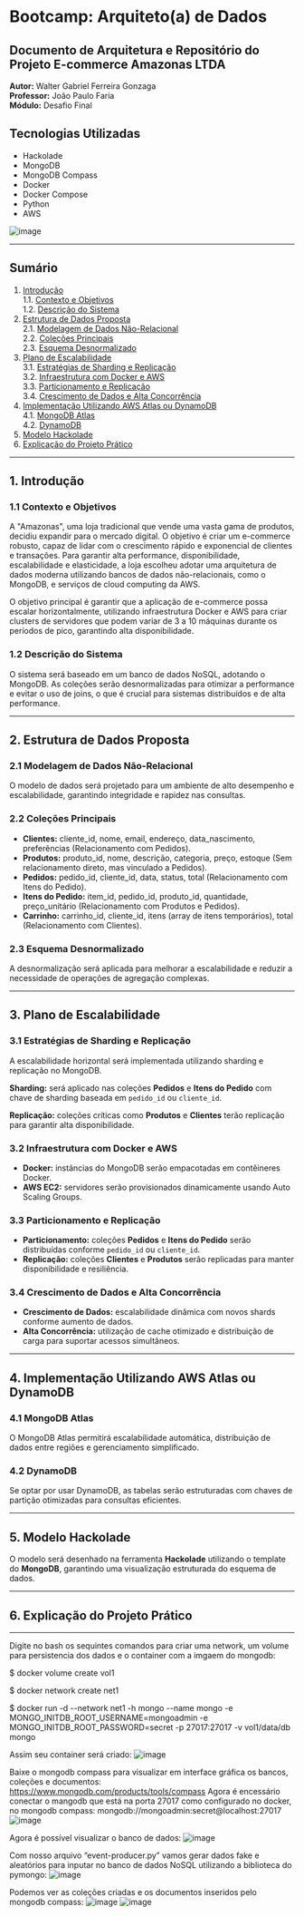 # Bootcamp: Arquiteto(a) de Dados

## Documento de Arquitetura e Repositório do Projeto E-commerce Amazonas LTDA

**Autor:** Walter Gabriel Ferreira Gonzaga  
**Professor:** João Paulo Faria  
**Módulo:** Desafio Final  

## Tecnologias Utilizadas
- Hackolade  
- MongoDB  
- MongoDB Compass  
- Docker  
- Docker Compose  
- Python  
- AWS  

![image](https://github.com/user-attachments/assets/90080559-8301-44dd-b4be-75f2b43e23b8)


---

## Sumário
1. [Introdução](#1-introdução)  
   1.1. [Contexto e Objetivos](#11-contexto-e-objetivos)  
   1.2. [Descrição do Sistema](#12-descrição-do-sistema)  
2. [Estrutura de Dados Proposta](#2-estrutura-de-dados-proposta)  
   2.1. [Modelagem de Dados Não-Relacional](#21-modelagem-de-dados-não-relacional)  
   2.2. [Coleções Principais](#22-coleções-principais)  
   2.3. [Esquema Desnormalizado](#23-esquema-desnormalizado)  
3. [Plano de Escalabilidade](#3-plano-de-escalabilidade)  
   3.1. [Estratégias de Sharding e Replicação](#31-estratégias-de-sharding-e-replicação)  
   3.2. [Infraestrutura com Docker e AWS](#32-infraestrutura-com-docker-e-aws)  
   3.3. [Particionamento e Replicação](#33-particionamento-e-replicação)  
   3.4. [Crescimento de Dados e Alta Concorrência](#34-crescimento-de-dados-e-alta-concorrência)  
4. [Implementação Utilizando AWS Atlas ou DynamoDB](#4-implementação-utilizando-aws-atlas-ou-dynamodb)  
   4.1. [MongoDB Atlas](#41-mongodb-atlas)  
   4.2. [DynamoDB](#42-dynamodb)  
5. [Modelo Hackolade](#5-modelo-hackolade)  
6. [Explicação do Projeto Prático](#6-explicação-do-projeto-prático)  

---

## 1. Introdução

### 1.1 Contexto e Objetivos
A "Amazonas", uma loja tradicional que vende uma vasta gama de produtos, decidiu expandir para o mercado digital. O objetivo é criar um e-commerce robusto, capaz de lidar com o crescimento rápido e exponencial de clientes e transações. Para garantir alta performance, disponibilidade, escalabilidade e elasticidade, a loja escolheu adotar uma arquitetura de dados moderna utilizando bancos de dados não-relacionais, como o MongoDB, e serviços de cloud computing da AWS.

O objetivo principal é garantir que a aplicação de e-commerce possa escalar horizontalmente, utilizando infraestrutura Docker e AWS para criar clusters de servidores que podem variar de 3 a 10 máquinas durante os períodos de pico, garantindo alta disponibilidade.

### 1.2 Descrição do Sistema
O sistema será baseado em um banco de dados NoSQL, adotando o MongoDB. As coleções serão desnormalizadas para otimizar a performance e evitar o uso de joins, o que é crucial para sistemas distribuídos e de alta performance.

---

## 2. Estrutura de Dados Proposta

### 2.1 Modelagem de Dados Não-Relacional
O modelo de dados será projetado para um ambiente de alto desempenho e escalabilidade, garantindo integridade e rapidez nas consultas.

### 2.2 Coleções Principais
- **Clientes:** cliente_id, nome, email, endereço, data_nascimento, preferências (Relacionamento com Pedidos).
- **Produtos:** produto_id, nome, descrição, categoria, preço, estoque (Sem relacionamento direto, mas vinculado a Pedidos).
- **Pedidos:** pedido_id, cliente_id, data, status, total (Relacionamento com Itens do Pedido).
- **Itens do Pedido:** item_id, pedido_id, produto_id, quantidade, preço_unitário (Relacionamento com Produtos e Pedidos).
- **Carrinho:** carrinho_id, cliente_id, itens (array de itens temporários), total (Relacionamento com Clientes).

### 2.3 Esquema Desnormalizado
A desnormalização será aplicada para melhorar a escalabilidade e reduzir a necessidade de operações de agregação complexas.

---

## 3. Plano de Escalabilidade

### 3.1 Estratégias de Sharding e Replicação
A escalabilidade horizontal será implementada utilizando sharding e replicação no MongoDB.

**Sharding:** será aplicado nas coleções **Pedidos** e **Itens do Pedido** com chave de sharding baseada em `pedido_id` ou `cliente_id`.

**Replicação:** coleções críticas como **Produtos** e **Clientes** terão replicação para garantir alta disponibilidade.

### 3.2 Infraestrutura com Docker e AWS

- **Docker:** instâncias do MongoDB serão empacotadas em contêineres Docker.
- **AWS EC2:** servidores serão provisionados dinamicamente usando Auto Scaling Groups.

### 3.3 Particionamento e Replicação

- **Particionamento:** coleções **Pedidos** e **Itens do Pedido** serão distribuídas conforme `pedido_id` ou `cliente_id`.
- **Replicação:** coleções **Clientes** e **Produtos** serão replicadas para manter disponibilidade e resiliência.

### 3.4 Crescimento de Dados e Alta Concorrência

- **Crescimento de Dados:** escalabilidade dinâmica com novos shards conforme aumento de dados.
- **Alta Concorrência:** utilização de cache otimizado e distribuição de carga para suportar acessos simultâneos.

---

## 4. Implementação Utilizando AWS Atlas ou DynamoDB

### 4.1 MongoDB Atlas
O MongoDB Atlas permitirá escalabilidade automática, distribuição de dados entre regiões e gerenciamento simplificado.

### 4.2 DynamoDB
Se optar por usar DynamoDB, as tabelas serão estruturadas com chaves de partição otimizadas para consultas eficientes.

---

## 5. Modelo Hackolade
O modelo será desenhado na ferramenta **Hackolade** utilizando o template do **MongoDB**, garantindo uma visualização estruturada do esquema de dados.

---

## 6. Explicação do Projeto Prático
------------------------------------------------------------------------------------------------------
Digite no bash os sequintes comandos para criar uma network, um volume para persistencia dos dados e o container com a imgaem do mongodb:

$ docker volume create vol1

$ docker network create net1

$ docker run -d --network net1 -h mongo --name mongo -e MONGO_INITDB_ROOT_USERNAME=mongoadmin -e MONGO_INITDB_ROOT_PASSWORD=secret -p 27017:27017 -v vol1/data/db mongo


Assim seu container será criado:
![image](https://github.com/user-attachments/assets/b389a4c3-5a7e-4a7b-a3cb-04e992199c3d)


Baixe o mongodb compass para visualizar em interface gráfica os bancos, coleções e documentos: https://www.mongodb.com/products/tools/compass
Agora é encessário conectar o mangodb que está na porta 27017 como configurado no docker, no mongodb compass: mongodb://mongoadmin:secret@localhost:27017
![image](https://github.com/user-attachments/assets/9e5d09a7-4143-4b30-b0b7-7157db6d81ea)

Agora é possível visualizar o banco de dados:
![image](https://github.com/user-attachments/assets/7e6ef45b-1400-4450-bd1c-b320041d247c)

Com nosso arquivo “event-producer.py” vamos gerar dados fake e aleatórios para inputar no banco de dados NoSQL utilizando a biblioteca do pymongo:
![image](https://github.com/user-attachments/assets/7cb23506-e03f-42c4-aebc-d71958c335e4)

Podemos ver as coleções criadas e os documentos inseridos pelo mongodb compass:
![image](https://github.com/user-attachments/assets/41df1480-173f-4a5a-a7c1-59bb6ec4da0a)
![image](https://github.com/user-attachments/assets/01e8ea5c-746f-451a-824e-ab96fec814f8)

